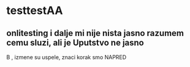 # testtestAA
onlitesting
i dalje mi nije nista jasno
 razumem cemu sluzi, ali je Uputstvo ne jasno
 --------------------------------------

 B , izmene su uspele, znaci korak smo NAPRED
